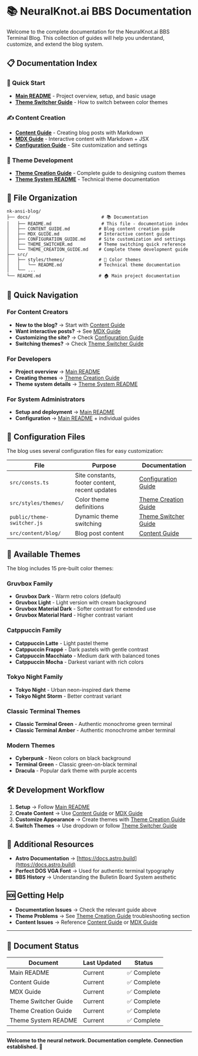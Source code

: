 # 📚 NeuralKnot.ai BBS Documentation

Welcome to the complete documentation for the NeuralKnot.ai BBS Terminal Blog. This collection of guides will help you understand, customize, and extend the blog system.

## 📋 Documentation Index

### 🚀 Quick Start
- **[Main README](../README.md)** - Project overview, setup, and basic usage
- **[Theme Switcher Guide](THEME_SWITCHER.md)** - How to switch between color themes

### ✍️ Content Creation
- **[Content Guide](CONTENT_GUIDE.md)** - Creating blog posts with Markdown
- **[MDX Guide](MDX_GUIDE.md)** - Interactive content with Markdown + JSX
- **[Configuration Guide](CONFIGURATION_GUIDE.md)** - Site customization and settings

### 🎨 Theme Development
- **[Theme Creation Guide](THEME_CREATION_GUIDE.md)** - Complete guide to designing custom themes
- **[Theme System README](../src/styles/themes/README.md)** - Technical theme documentation

## 📂 File Organization

```
nk-ansi-blog/
├── docs/                           # 📚 Documentation
│   ├── README.md                   # This file - documentation index
│   ├── CONTENT_GUIDE.md           # Blog content creation guide
│   ├── MDX_GUIDE.md               # Interactive content guide
│   ├── CONFIGURATION_GUIDE.md     # Site customization and settings
│   ├── THEME_SWITCHER.md          # Theme switching quick reference
│   └── THEME_CREATION_GUIDE.md    # Complete theme development guide
├── src/
│   ├── styles/themes/             # 🎨 Color themes
│   │   └── README.md              # Technical theme documentation
│   └── ...
└── README.md                      # 🏠 Main project documentation
```

## 🎯 Quick Navigation

### For Content Creators
- **New to the blog?** → Start with [Content Guide](CONTENT_GUIDE.md)
- **Want interactive posts?** → See [MDX Guide](MDX_GUIDE.md)
- **Customizing the site?** → Check [Configuration Guide](CONFIGURATION_GUIDE.md)
- **Switching themes?** → Check [Theme Switcher Guide](THEME_SWITCHER.md)

### For Developers
- **Project overview** → [Main README](../README.md)
- **Creating themes** → [Theme Creation Guide](THEME_CREATION_GUIDE.md)
- **Theme system details** → [Theme System README](../src/styles/themes/README.md)

### For System Administrators
- **Setup and deployment** → [Main README](../README.md)
- **Configuration** → [Main README](../README.md) + individual guides

## 🔧 Configuration Files

The blog uses several configuration files for easy customization:

| File | Purpose | Documentation |
|------|---------|---------------|
| `src/consts.ts` | Site constants, footer content, recent updates | [Configuration Guide](CONFIGURATION_GUIDE.md) |
| `src/styles/themes/` | Color theme definitions | [Theme Creation Guide](THEME_CREATION_GUIDE.md) |
| `public/theme-switcher.js` | Dynamic theme switching | [Theme Switcher Guide](THEME_SWITCHER.md) |
| `src/content/blog/` | Blog post content | [Content Guide](CONTENT_GUIDE.md) |

## 🎨 Available Themes

The blog includes 15 pre-built color themes:

### Gruvbox Family
- **Gruvbox Dark** - Warm retro colors (default)
- **Gruvbox Light** - Light version with cream background  
- **Gruvbox Material Dark** - Softer contrast for extended use
- **Gruvbox Material Hard** - Higher contrast variant

### Catppuccin Family  
- **Catppuccin Latte** - Light pastel theme
- **Catppuccin Frappé** - Dark pastels with gentle contrast
- **Catppuccin Macchiato** - Medium dark with balanced tones
- **Catppuccin Mocha** - Darkest variant with rich colors

### Tokyo Night Family
- **Tokyo Night** - Urban neon-inspired dark theme
- **Tokyo Night Storm** - Better contrast variant

### Classic Terminal Themes
- **Classic Terminal Green** - Authentic monochrome green terminal
- **Classic Terminal Amber** - Authentic monochrome amber terminal

### Modern Themes
- **Cyberpunk** - Neon colors on black background
- **Terminal Green** - Classic green-on-black terminal
- **Dracula** - Popular dark theme with purple accents

## 🛠️ Development Workflow

1. **Setup** → Follow [Main README](../README.md)
2. **Create Content** → Use [Content Guide](CONTENT_GUIDE.md) or [MDX Guide](MDX_GUIDE.md)
3. **Customize Appearance** → Create themes with [Theme Creation Guide](THEME_CREATION_GUIDE.md)
4. **Switch Themes** → Use dropdown or follow [Theme Switcher Guide](THEME_SWITCHER.md)

## 📖 Additional Resources

- **Astro Documentation** → [https://docs.astro.build](https://docs.astro.build)
- **Perfect DOS VGA Font** → Used for authentic terminal typography
- **BBS History** → Understanding the Bulletin Board System aesthetic

## 🆘 Getting Help

- **Documentation Issues** → Check the relevant guide above
- **Theme Problems** → See [Theme Creation Guide](THEME_CREATION_GUIDE.md) troubleshooting section
- **Content Issues** → Reference [Content Guide](CONTENT_GUIDE.md) or [MDX Guide](MDX_GUIDE.md)

---

## 📄 Document Status

| Document | Last Updated | Status |
|----------|-------------|---------|
| Main README | Current | ✅ Complete |
| Content Guide | Current | ✅ Complete |
| MDX Guide | Current | ✅ Complete |
| Theme Switcher Guide | Current | ✅ Complete |
| Theme Creation Guide | Current | ✅ Complete |
| Theme System README | Current | ✅ Complete |

---

**Welcome to the neural network. Documentation complete. Connection established.** 🔌